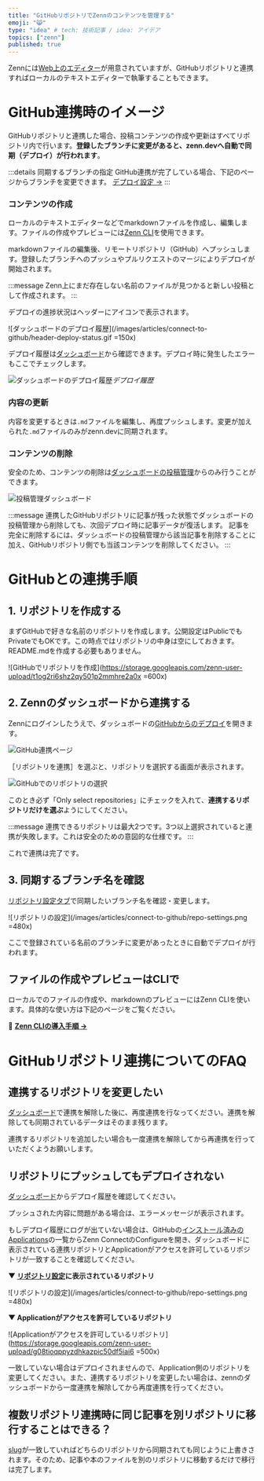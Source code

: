 ```yaml
---
title: "GitHubリポジトリでZennのコンテンツを管理する"
emoji: "😸"
type: "idea" # tech: 技術記事 / idea: アイデア
topics: ["zenn"]
published: true
---
```



Zennには[Web上のエディター](https://zenn.dev/zenn/articles/editor-guide)が用意されていますが、GitHubリポジトリと連携すればローカルのテキストエディターで執筆することもできます。

# GitHub連携時のイメージ

GitHubリポジトリと連携した場合、投稿コンテンツの作成や更新はすべてリポジトリ内で行います。**登録したブランチに変更があると、zenn.devへ自動で同期（デプロイ）が行われます**。

:::details 同期するブランチの指定
GitHub連携が完了している場合、下記のページからブランチを変更できます。
[デプロイ設定 →](https://zenn.dev/dashboard/deploys?tab=repo_settings)
:::

### コンテンツの作成
ローカルのテキストエディターなどでmarkdownファイルを作成し、編集します。ファイルの作成やプレビューには[Zenn CLI](https://zenn.dev/zenn/articles/install-zenn-cli)を使用できます。

markdownファイルの編集後、リモートリポジトリ（GitHub）へプッシュします。登録したブランチへのプッシュやプルリクエストのマージによりデプロイが開始されます。



:::message
Zenn上にまだ存在しない名前のファイルが見つかると新しい投稿として作成されます。
:::

デプロイの進捗状況はヘッダーにアイコンで表示されます。

![ダッシュボードのデプロイ履歴](/images/articles/connect-to-github/header-deploy-status.gif =150x)






デプロイ履歴は[ダッシュボード](https://zenn.dev/dashboard/deploys)から確認できます。デプロイ時に発生したエラーもここでチェックします。



![ダッシュボードのデプロイ履歴](/images/articles/connect-to-github/deploy-history.png)*デプロイ履歴*



### 内容の更新
内容を変更するときは`.md`ファイルを編集し、再度プッシュします。変更が加えられた`.md`ファイルのみがzenn.devに同期されます。

### コンテンツの削除
安全のため、コンテンツの削除は[ダッシュボードの投稿管理](https://zenn.dev/dashboard)からのみ行うことができます。


![投稿管理ダッシュボード](/images/articles/connect-to-github/delete-deployed-article.png)

:::message
連携したGitHubリポジトリに記事が残った状態でダッシュボードの投稿管理から削除しても、次回デプロイ時に記事データが復活します。
記事を完全に削除するには、ダッシュボードの投稿管理から該当記事を削除することに加え、GitHubリポジトリ側でも当該コンテンツを削除してください。
:::

# GitHubとの連携手順
## 1. リポジトリを作成する
まずGitHubで好きな名前のリポジトリを作成します。公開設定はPublicでもPrivateでもOKです。この時点ではリポジトリの中身は空にしておきます。README.mdを作成する必要もありません。

![GitHubでリポジトリを作成](https://storage.googleapis.com/zenn-user-upload/t1og2ri6shz2qy501p2mmhre2a0x =600x)


## 2. Zennのダッシュボードから連携する

Zennにログインしたうえで、ダッシュボードの[GitHubからのデプロイ](https://zenn.dev/dashboard/deploys)を開きます。

![GitHub連携ページ](/images/articles/connect-to-github/connect-to-github.png)



［リポジトリを連携］を選ぶと、リポジトリを選択する画面が表示されます。

![GitHubでのリポジトリの選択](https://storage.googleapis.com/zenn-user-upload/vim7vyhvmubm2wchnovclp6b5hgg)


このとき必ず「Only select repositories」にチェックを入れて、**連携するリポジトリだけを選ぶ**ようにしてください。

:::message
連携できるリポジトリは最大2つです。3つ以上選択されていると連携が失敗します。これは安全のための意図的な仕様です。
:::

これで連携は完了です。

## 3. 同期するブランチ名を確認
[リポジトリ設定タブ](https://zenn.dev/dashboard/deploys?tab=repo_settings)で同期したいブランチ名を確認・変更します。

![リポジトリの設定](/images/articles/connect-to-github/repo-settings.png =480x)


ここで登録されている名前のブランチに変更があったときに自動でデプロイが行われます。


## ファイルの作成やプレビューはCLIで
ローカルでのファイルの作成や、markdownのプレビューにはZenn CLIを使います。具体的な使い方は下記のページをご覧ください。

📘 **[Zenn CLIの導入手順 →](https://zenn.dev/zenn/articles/install-zenn-cli)**



# GitHubリポジトリ連携についてのFAQ

## 連携するリポジトリを変更したい

[ダッシュボード](https://zenn.dev/dashboard/deploys)で連携を解除した後に、再度連携を行なってください。連携を解除しても同期されているデータはそのまま残ります。

連携するリポジトリを追加したい場合も一度連携を解除してから再連携を行っていただくようお願いします。


## リポジトリにプッシュしてもデプロイされない

[ダッシュボード](https://zenn.dev/dashboard/deploys)からデプロイ履歴を確認してください。

プッシュされた内容に問題がある場合は、エラーメッセージが表示されます。

もしデプロイ履歴にログが出ていない場合は、GitHubの[インストール済みのApplications](https://github.com/settings/installations)の一覧からZenn ConnectのConfigureを開き、ダッシュボードに表示されている連携リポジトリとApplicationがアクセスを許可しているリポジトリが一致することを確認してください。

**▼ [リポジトリ設定](https://zenn.dev/dashboard/deploys?tab=repo_settings)に表示されているリポジトリ**

![リポジトリの設定](/images/articles/connect-to-github/repo-settings.png =480x)

**▼ Applicationがアクセスを許可しているリポジトリ**

![Applicationがアクセスを許可しているリポジトリ](https://storage.googleapis.com/zenn-user-upload/g08tioqppyzdhkazpic50df5iai6 =500x)

一致していない場合はデプロイされませんので、Application側のリポジトリを変更してください。また、連携するリポジトリを変更したい場合は、zennのダッシュボードから一度連携を解除してから再度連携を行ってください。


## 複数リポジトリ連携時に同じ記事を別リポジトリに移行することはできる？

[slug](https://zenn.dev/zenn/articles/what-is-slug)が一致していればどちらのリポジトリから同期されても同じように上書きされます。そのため、記事や本のファイルを別のリポジトリに移動するだけで移行は完了します。
